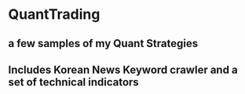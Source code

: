 # QuantTrading

## a few samples of my Quant Strategies

## Includes Korean News Keyword crawler and a set of technical indicators 
